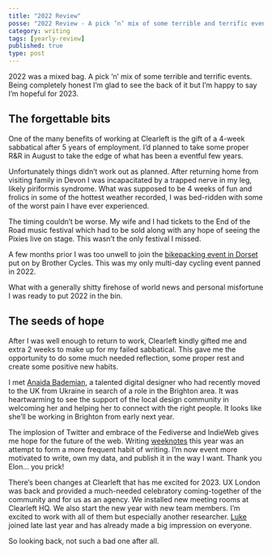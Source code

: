 ```yaml
---
title: "2022 Review"
posse: "2022 Review - A pick ’n’ mix of some terrible and terrific events."
category: writing
tags: [yearly-review]
published: true
type: post
---
```



2022 was a mixed bag. A pick ’n’ mix of some terrible and terrific events. Being completely honest I’m glad to see the back of it but I’m happy to say I’m hopeful for 2023.

## The forgettable bits

One of the many benefits of working at Clearleft is the gift of a 4-week sabbatical after 5 years of employment. I’d planned to take some proper R&R in August to take the edge of what has been a eventful few years.

Unfortunately things didn’t work out as planned. After returning home from visiting family in Devon I was incapacitated by a trapped nerve in my leg, likely piriformis syndrome. What was supposed to be 4 weeks of fun and frolics in some of the hottest weather recorded, I was bed-ridden with some of the worst pain I have ever experienced.

The timing couldn’t be worse. My wife and I had tickets to the End of the Road music festival which had to be sold along with any hope of seeing the Pixies live on stage. This wasn’t the only festival I missed.

A few months prior I was too unwell to join the [bikepacking event in Dorset](https://bikepacking.com/plog/2022-brother-in-the-wild-dorset/) put on by Brother Cycles. This was my only multi-day cycling event panned in 2022.

What with a generally shitty firehose of world news and personal misfortune I was ready to put 2022 in the bin.

## The seeds of hope

After I was well enough to return to work, Clearleft kindly gifted me and extra 2 weeks to make up for my failed sabbatical. This gave me the opportunity to do some much needed reflection, some proper rest and create some positive new habits.

I met [Anaida Bademian](https://www.linkedin.com/in/anaidabademian/), a talented digital designer who had recently moved to the UK from Ukraine in search of a role in the Brighton area. It was heartwarming to see the support of the local design community in welcoming her and helping her to connect with the right people. It looks like she’ll be working in Brighton from early next year.

The implosion of Twitter and embrace of the Fediverse and IndieWeb gives me hope for the future of the web. Writing [weeknotes](https://benjamin.parry.is/tagging/weeknotes/) this year was an attempt to form a more frequent habit of writing. I’m now event more motivated to write, own my data, and publish it in the way I want. Thank you Elon… you prick!

There’s been changes at Clearleft that has me excited for 2023. UX London was back and provided a much-needed celebratory coming-together of the community  and for us as an agency. We installed new meeting rooms at Clearleft HQ. We also start the new year with new team members. I’m excited to work with all of them but especially another researcher. [Luke](https://clearleft.com/about/team/luke-hay) joined late last year and has already made a big impression on everyone.

So looking back, not such a bad one after all.